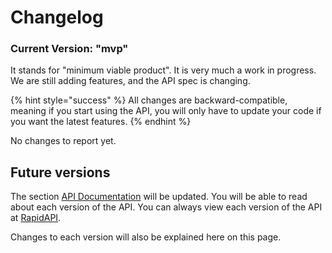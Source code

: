 # Changelog

### Current Version: "mvp"

It stands for "minimum viable product". It is very much a work in progress. We are still adding features, and the API spec is changing.

{% hint style="success" %}
All changes are backward-compatible, meaning if you start using the API, you will only have to update your code if you want the latest features.
{% endhint %}

No changes to report yet.

## Future versions 

The section [API Documentation](documentation/) will be updated. You will be able to read about each version of the API. You can always view each version of the API at [RapidAPI](https://rapidapi.com/user/nlp-studio). 

Changes to each version will also be explained here on this page.





